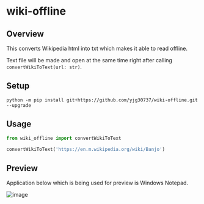 # wiki-offline

## Overview
This converts Wikipedia html into txt which makes it able to read offline.

Text file will be made and open at the same time right after calling `convertWikiToText(url: str)`.

## Setup
`python -m pip install git+https://github.com/yjg30737/wiki-offline.git --upgrade`

## Usage
```python
from wiki_offline import convertWikiToText

convertWikiToText('https://en.m.wikipedia.org/wiki/Banjo')
```

## Preview
Application below which is being used for preview is Windows Notepad.

![image](https://user-images.githubusercontent.com/55078043/176660545-d847c4d7-fa2d-4432-8d66-4fad2befb4bb.png)
